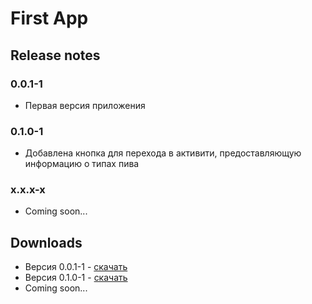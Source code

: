 # First App

## Release notes
### 0.0.1-1
- Первая версия приложения
### 0.1.0-1
- Добавлена кнопка для перехода в активити, предоставляющую информацию о типах пива
### x.x.x-x
- Coming soon...

## Downloads
- Версия 0.0.1-1 - <a href="https://github.com/sk1ly/first_app/raw/master/apks/first_app_debug_0.0.1-1.apk" download>скачать</a>
- Версия 0.1.0-1 - <a href="https://github.com/sk1ly/first_app/raw/master/apks/first_app_debug_0.1.0-1.apk" download>скачать</a>
- Coming soon...